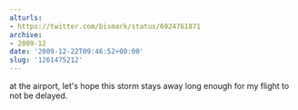 ```yaml
---
alturls:
- https://twitter.com/bismark/status/6924761871
archive:
- 2009-12
date: '2009-12-22T09:46:52+00:00'
slug: '1261475212'
---
```


at the airport, let's hope this storm stays away long enough for my flight to not be delayed.

